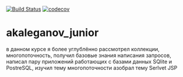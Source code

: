 [![Build Status](https://travis-ci.org/AlexandrKaleganov/akaleganov_junior.svg?branch=master)](https://travis-ci.org/AlexandrKaleganov/akaleganov_junior)
[![codecov](https://codecov.io/gh/AlexandrKaleganov/akaleganov_junior/branch/master/graph/badge.svg)](https://codecov.io/gh/AlexandrKaleganov/akaleganov_junior)

# akaleganov_junior
в данном курсе я более углублённо рассмотрел коллекции, многопоточность, 
получил базовые знания написания запросов,
написал пару приложений работающих с базами 
данных SQlite и PostreSQL, изучил тему многопоточности
азобрал тему  Serlvet JSP
